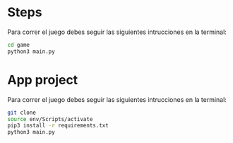 # Steps

Para correr el juego debes seguir las siguientes intrucciones en la terminal: 

```sh
cd game
python3 main.py
```

# App project

Para correr el juego debes seguir las siguientes intrucciones en la terminal: 

```sh
git clone
source env/Scripts/activate
pip3 install -r requirements.txt
python3 main.py
```